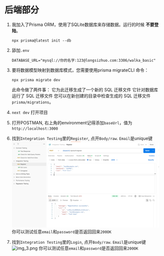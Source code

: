 # 后端部分

1. 我加入了Prisma ORM，使用了SQLite数据库来存储数据。运行的时候 **不要登陆**。
    ```SHELL
    npx prisma@latest init --db
    ```
2. 舔加`.env`
   ```
   DATABASE_URL="mysql://你的名字:123@longsizhuo.com:3306/walka_basic"
   ```
3. 要将数据模型映射到数据库模式，您需要使用prisma migrateCLI 命令：
   ```SHELL
   npx prisma migrate dev 
   ```
   此命令做了两件事：
   它为此迁移生成了一个新的 SQL 迁移文件
   它针对数据库运行了 SQL 迁移文件
   您可以在新创建的目录中检查生成的 SQL 迁移文件`prisma/migrations`。
4. `next dev` 打开项目
5. 打开POSTMAN, 右上角的environment记得添加`baseUrl`，值为`http://localhost:3000`
6. 找到`Integration Testing`里的`Register`, 点开`Body/raw`. `Email`是unique键
   ![img_2.png](img_2.png) 你可以测试任意`email`和`password`是否返回回来`200OK`

7. 找到`Integration Testing`里的`Login`, 点开`Body/raw`. `Email`是unique键
   ![img_3.png](img_3.png) 你可以测试任意`email`和`password`是否返回回来`200OK`